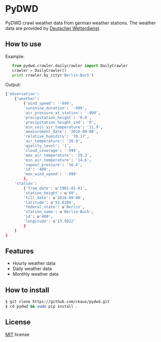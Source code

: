 PyDWD
=====

PyDWD crawl weather data from german weather stations. The weather data
are provided by [Deutscher Wetterdienst](http://www.dwd.de/).

How to use
----------

Example:

```python
   from pydwd.crawler.dailycrawler import DailyCrawler
   crawler = DailyCrawler()
   print crawler.by_city('Berlin-Buch')
```

Output:

```bash
{'observation':
    {'weather':
        {'wind_speed': '-999',
        'sunshine_duration': '-999', 
        'air_pressure_at_station': '-999', 
        'precipitation_height': '0.0', 
        'precipitation_height_ind': '0', 
        'min_soil_air_temperature': '11.9', 
        'measurement_date': '2016-09-08', 
        'relative_humidity': '70.17', 
        'air_temperature': '20.9', 
        'quality_level': '1', 
        'cloud_coverage': '-999', 
        'max_air_temperature': '29.3', 
        'min_air_temperature': '14.6', 
        'vapour_pressure': '16.4', 
        'id': '400', 
        'max_wind_speed': '-999'
        }, 
    'station':
        {'from_date': u'1961-01-01', 
        'station_height': u'60', 
        'till_date': u'2016-09-08', 
        'latitude': u'52.6309', 
        'federal_state': u'Berlin', 
        'station_name': u'Berlin-Buch', 
        'id': u'400', 
        'longitude': u'13.5022'
        }
    }
}
```

Features
--------

* Hourly weather data
* Daily weather data
* Monthly weather data


How to install
--------------

```bash
$ git clone https://github.com/ckaus/pydwd.git
$ cd pydwd && sudo pip install .
```

License
-------

[MIT](https://github.com/ckaus/pydwd/blob/master/LICENSE) license
